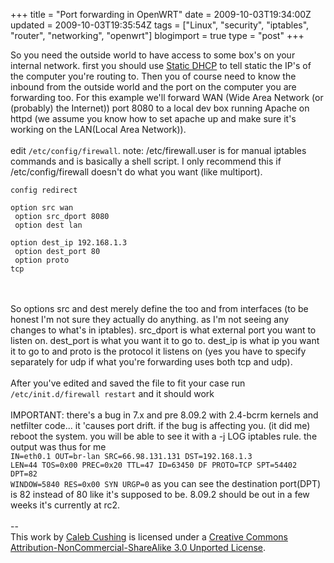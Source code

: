 +++
title = "Port forwarding in OpenWRT"
date = 2009-10-03T19:34:00Z
updated = 2009-10-03T19:35:54Z
tags = ["Linux", "security", "iptables", "router", "networking", "openwrt"]
blogimport = true 
type = "post"
+++

So you need the outside world to have access to some box's on your internal network. first you should use <a href="http://xenoterracide.blogspot.com/2009/07/openwrt-static-dhcp.html">Static DHCP</a> to tell static the IP's of the computer you're routing to. Then you of course need to know the inbound from the outside world and the port on the computer you are forwarding too. For this example we'll forward WAN (Wide Area Network (or (probably) the Internet)) port 8080  to a local dev box running Apache on httpd (we assume you know how to set apache up and make sure it's working on the LAN(Local Area Network)).<br /><br />edit <code>/etc/config/firewall</code>. note: /etc/firewall.user is for manual iptables commands and is basically a shell script. I only recommend this if /etc/config/firewall doesn't do what you want (like multiport).<br /><code><pre>config redirect<br />        option src              wan<br />        option src_dport        8080<br />        option dest             lan<br />        option dest_ip          192.168.1.3<br />        option dest_port        80<br />        option proto            tcp<br /></pre></code><br /><br />So options src and dest merely define the too and from interfaces (to be honest I'm not sure they actually do anything. as I'm not seeing any changes to what's in iptables). src_dport is what external port you want to listen on. dest_port is what you want it to go to. dest_ip is what ip you want it to go to and proto is the protocol it listens on (yes you have to specify separately for udp if what you're forwarding uses both tcp and udp).<br /><br />After you've edited and saved the file to fit your case run <code>/etc/init.d/firewall restart</code> and it should work<br /><br />IMPORTANT: there's a bug in 7.x and pre 8.09.2 with 2.4-bcrm kernels and netfilter code... it 'causes port drift. if the bug is affecting you. (it did me) reboot the system. you will be able to see it with a -j LOG iptables rule. the output was thus for me <code><br />IN=eth0.1 OUT=br-lan SRC=66.98.131.131 DST=192.168.1.3 LEN=44 TOS=0x00 PREC=0x20 TTL=47 ID=63450 DF PROTO=TCP SPT=54402 DPT=82 WINDOW=5840 RES=0x00 SYN URGP=0</code> as you can see the destination port(DPT) is 82 instead of 80 like it's supposed to be. 8.09.2 should be out in a few weeks it's currently at rc2.<div class="blogger-post-footer"><br />--<br />
This <span xmlns:dc="http://purl.org/dc/elements/1.1/" href="http://purl.org/dc/dcmitype/Text" rel="dc:type">work</span> by <a xmlns:cc="http://creativecommons.org/ns#" href="http://www.xenoterracide.com" property="cc:attributionName" rel="cc:attributionURL">Caleb Cushing</a> is licensed under a <a rel="license" href="http://creativecommons.org/licenses/by-nc-sa/3.0/">Creative Commons Attribution-NonCommercial-ShareAlike 3.0 Unported License</a>.</div>
